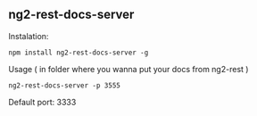 ## ng2-rest-docs-server ##


Instalation:

    npm install ng2-rest-docs-server -g

Usage ( in folder where you wanna put your docs from ng2-rest )

    ng2-rest-docs-server -p 3555

Default port: 3333

